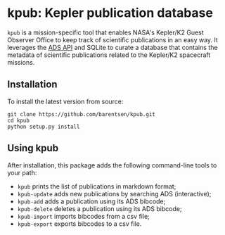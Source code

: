 kpub: Kepler publication database
=================================

`kpub` is a mission-specific tool that enables NASA's Kepler/K2 Guest Observer Office to keep track of scientific publications in an easy way. It leverages the [ADS API](https://github.com/andycasey/ads) and SQLite to curate a database that contains the metadata of scientific publications related to the Kepler/K2 spacecraft missions.

Installation
------------
To install the latest version from source:
```
git clone https://github.com/barentsen/kpub.git
cd kpub
python setup.py install
```

Using kpub
----------
After installation, this package adds the following command-line tools to your path:
* `kpub` prints the list of publications in markdown format;
* `kpub-update` adds new publications by searching ADS (interactive);
* `kpub-add` adds a publication using its ADS bibcode;
* `kpub-delete` deletes a publication using its ADS bibcode;
* `kpub-import` imports bibcodes from a csv file;
* `kpub-export` exports bibcodes to a csv file.
